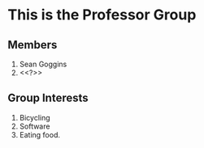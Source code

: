 # This is the Professor Group

## Members
1. Sean Goggins
2. <<?>>

## Group Interests
1. Bicycling
2. Software
3. Eating food. 
